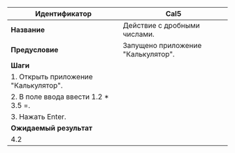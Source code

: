  Идентификатор | Cal5 |
| --- | --- |
| **Название** | Действие с дробными числами. |
| **Предусловие** | Запущено приложение "Калькулятор".
| **Шаги** | 
| 1. Открыть приложение "Калькулятор".
| 2. В поле ввода ввести 1.2 * 3.5 =.
| 3. Нажать Enter.
| **Ожидаемый результат** |
| 4.2